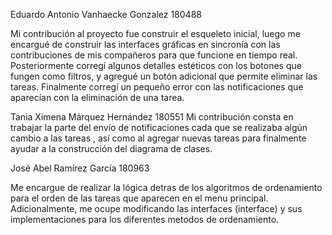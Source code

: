 Eduardo Antonio Vanhaecke Gonzalez 180488

Mi contribución al proyecto fue construir el esqueleto inicial, luego me encargué de construir las interfaces gráficas en sincronía con las contribuciones de mis compañeros para que funcione en tiempo real.
Posteriormente corregí algunos detalles estéticos con los botones que fungen como filtros, y agregué un botón adicional que permite eliminar las tareas.
Finalmente corregí un pequeño error con las notificaciones que aparecían con la eliminación de una tarea.

Tania Ximena Márquez Hernández 180551
Mi contribución consta en trabajar la parte del envío de notificaciones cada que se realizaba algún cambio a las tareas , así como al agregar nuevas tareas para finalmente ayudar a la construcción del diagrama de clases.

José Abel Ramírez García 180963

Me encargue de realizar la lógica detras de los algoritmos de ordenamiento para el orden de las tareas que aparecen en el menu principal. Adicionalmente, me ocupe modificando las interfaces (interface) y sus implementaciones para los diferentes metodos de ordenamiento.
